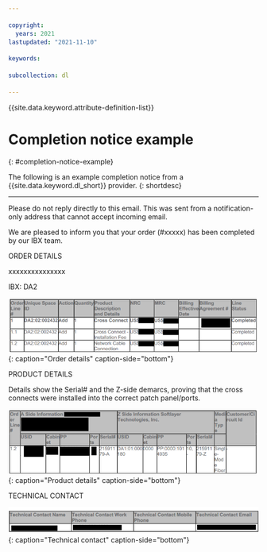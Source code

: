 ```yaml
---

copyright:
  years: 2021
lastupdated: "2021-11-10"

keywords:  

subcollection: dl

---
```


{{site.data.keyword.attribute-definition-list}}

# Completion notice example
{: #completion-notice-example}

The following is an example completion notice from a {{site.data.keyword.dl_short}} provider.
{: shortdesc}

---

Please do not reply directly to this email. This was sent from a notification-only address that cannot accept incoming email.

We are pleased to inform you that your order (#xxxxx) has been completed by our IBX team.

ORDER DETAILS

xxxxxxxxxxxxxxx

IBX: DA2

![Order details](/images/order-details.png){: caption="Order details" caption-side="bottom"}

PRODUCT DETAILS

Details show the Serial# and the Z-side demarcs, proving that the cross connects were installed into the correct patch panel/ports.

![Product details](/images/product-details.png){: caption="Product details" caption-side="bottom"}

TECHNICAL CONTACT

![Technical contact](/images/technical-contact.png){: caption="Technical contact" caption-side="bottom"}
